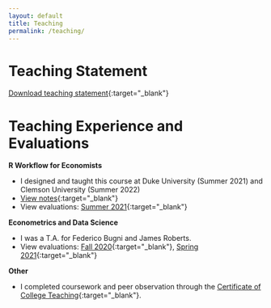 ```yaml
---
layout: default
title: Teaching
permalink: /teaching/
---
```


# Teaching Statement

[Download teaching statement](https://www.dropbox.com/scl/fi/wudpph2wvd899x0qzkhly/AnnaZiff_TeachingStatement.pdf?rlkey=9dr7o4ngwtfz8iq8jr84s4ea8&dl=0){:target="_blank"}


# Teaching Experience and Evaluations

**R Workflow for Economists**

* I designed and taught this course at Duke University (Summer 2021) and Clemson University (Summer 2022)
* [View notes](https://github.com/aziff/R-Workflow-for-Economists){:target="_blank"}
* View evaluations: [Summer 2021](https://www.dropbox.com/s/f8fystdpnxc6don/Ziff_Anna_Econ%20890.pdf?dl=0){:target="_blank"}


**Econometrics and Data Science**

* I was a T.A. for Federico Bugni and James Roberts.
* View evaluations: [Fall 2020](https://www.dropbox.com/s/kzoov8nko2mhg5t/Ziff_Anna_Econ%20104.pdf?dl=0){:target="_blank"}, [Spring 2021](https://www.dropbox.com/s/kjijwsarvrrdj5s/Ziff_Anna_Econ%20204.pdf?dl=0){:target="_blank"}


**Other**

* I completed coursework and peer observation through the [Certificate of College Teaching](https://gradschool.duke.edu/professional-development/programs/certificate-college-teaching){:target="_blank"}.

